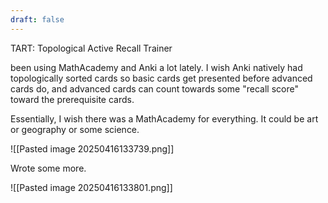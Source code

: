 ```yaml
---
draft: false
---
```

TART: Topological Active Recall Trainer

been using MathAcademy and Anki a lot lately. I wish Anki natively had topologically sorted cards so basic cards get presented before advanced cards do, and advanced cards can count towards some "recall score" toward the prerequisite cards.

Essentially, I wish there was a MathAcademy for everything. It could be art or geography or some science.

![[Pasted image 20250416133739.png]]

Wrote some more.

![[Pasted image 20250416133801.png]]